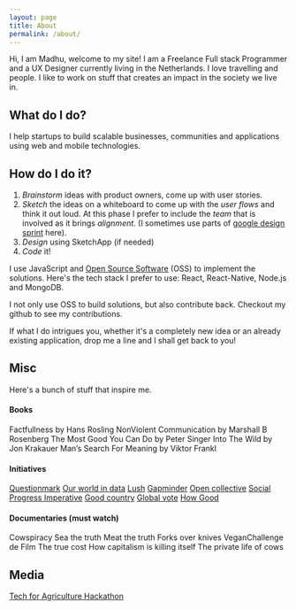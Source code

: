 ```yaml
---
layout: page
title: About
permalink: /about/
---
```


Hi, I am Madhu, welcome to my site! I am a Freelance Full stack Programmer and a UX Designer currently living in the Netherlands. I love travelling and people. I like to work on stuff that creates an impact in the society we live in.

## What do I do?

I help startups to build scalable businesses, communities and applications using web and mobile technologies.

## How do I do it?

1. _Brainstorm_ ideas with product owners, come up with user stories.
2. _Sketch_ the ideas on a whiteboard to come up with the _user flows_ and think it out loud. At this phase I prefer to include the _team_ that is involved as it brings _alignment_. (I sometimes use parts of [google design sprint](http://designsprintkit.withgoogle.com) here).
3. _Design_ using SketchApp (if needed)
4. _Code_ it!

I use JavaScript and [Open Source Software](https://en.wikipedia.org/wiki/Open-source_software) (OSS) to implement the solutions. Here's the tech stack I prefer to use: React, React-Native, Node.js and MongoDB.

I not only use OSS to build solutions, but also contribute back. Checkout my github to see my contributions.

If what I do intrigues you, whether it's a completely new idea or an already existing application, drop me a line and I shall get back to you!

## Misc

Here's a bunch of stuff that inspire me.

#### Books
Factfullness by Hans Rosling
NonViolent Communication by Marshall B Rosenberg
The Most Good You Can Do by Peter Singer
Into The Wild by Jon Krakauer
Man’s Search For Meaning by Viktor Frankl

#### Initiatives
[Questionmark](https://www.thequestionmark.org/en)
[Our world in data](http://ourworldindata.org)
[Lush](https://uk.lush.com/tag/lush-times)
[Gapminder](https://gapminder.org)
[Open collective](https://opencollective.com/)
[Social Progress Imperative](http://www.socialprogressimperative.org/)
[Good country](https://goodcountry.org)
[Global vote](https://goodcountry.org/global-vote)
[How Good](https://howgood.com/#/)

#### Documentaries (must watch)
Cowspiracy
Sea the truth
Meat the truth
Forks over knives
VeganChallenge de Film
The true cost
How capitalism is killing itself
The private life of cows

## Media
[Tech for Agriculture Hackathon](https://www.farmhack.nl/results-tech4ag-hack-estonia/)
